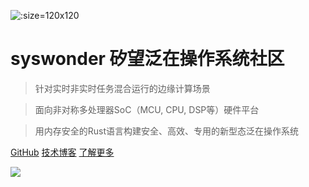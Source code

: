 ![](_media/logo.svg ':size=120x120')

# syswonder 矽望泛在操作系统社区

> 针对实时非实时任务混合运行的边缘计算场景

> 面向非对称多处理器SoC（MCU, CPU, DSP等）硬件平台

> 用内存安全的Rust语言构建安全、高效、专用的新型态泛在操作系统

[<i class="fa-brands fa-github"></i> GitHub](https://github.com/syswonder)
[<i class="fa-solid fa-book"></i> 技术博客](https://blog.syswonder.org)
[了解更多 <i class="fa-solid fa-angles-down"></i>](#main)

<!-- background image -->
![](_media/bg-bluesea.jpg)
